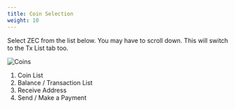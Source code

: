 ```yaml
---
title: Coin Selection
weight: 10
---
```


Select ZEC from the list below. You may have to scroll down.
This will switch to the Tx List tab too.

![Coins](/zasu-01.png)

1. Coin List
2. Balance / Transaction List
3. Receive Address
4. Send / Make a Payment
